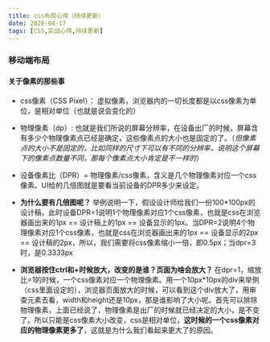 ```yaml
---
title: css布局心得（持续更新）
date: 2020-04-17
tags: [CSS,实战心得,持续更新]
---
```


### 移动端布局

#### 关于像素的那些事

* css像素（CSS Pixel）： 虚拟像素，浏览器内的一切长度都是以css像素为单位，是相对单位（也就是说会变化的）
* 物理像素（dp）: 也就是我们所说的屏幕分辨率，在设备出厂的时候，屏幕含有多少个物理像素点已经是确定，这些像素点的大小也是固定的了。（*但像素点的大小不是固定的，比如同样的尺寸下可以有不同的分辨率，说明这个屏幕下的像素点数量不同，那每个像素点大小肯定是不一样的*）
  
* 设备像素比（DPR）= 物理像素/css像素，含义是几个物理像素对应一个css像素。UI给的几倍图就是要看当前设备的DPR多少来设定。

* **为什么要有几倍图呢？** 举例说明一下，假设设计师给我们一份100*100px的设计稿，此时设备DPR=1说明1个物理像素对应1个css像素，也就是css在浏览器画出来的1px == 设计稿上的1px == 设备显示的1px。当DPR=2说明4个物理像素对应1个css像素，也就是css在浏览器画出来的1px == 设备显示的2px == 设计稿的2px，所以，我们需要将css像素缩小一倍，即0.5px；当dpr=3时，是0.3333px
*  **浏览器按住ctrl和+时候放大，改变的是谁？页面为啥会放大？** 在dpr=1，缩放比=1的时候，一个css像素对应一个物理像素。用一个10px*10px的div来举例（css里面设定的），浏览器页面放大的时候，可以看到这个div放大了，用审查元素去看，width和height还是10px，那是谁影响了大小呢。首先可以排除物理像素，上面已经说了，物理像素是出厂的时候就已经决定的大小，是不变了。所以只能是css像素大小改变，css是相对单位，**这时候的一个css像素对应的物理像素更多了**，这就是为什么我们看起来更大了的原因。
